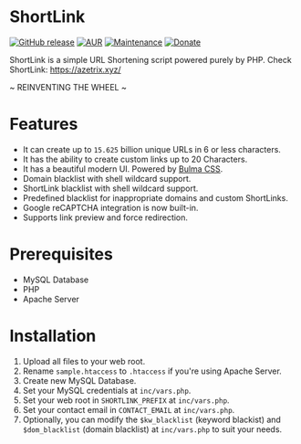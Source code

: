 # ShortLink
[![GitHub release](https://img.shields.io/badge/style-v0.1.5-blue.svg?style=flat&label=Release)](https://github.com/azetrix/ShortLink/releases/tag/v0.1.5)
[![AUR](https://img.shields.io/badge/style-GPL--3.0-blue.svg?style=flat&label=License)](https://github.com/azetrix/ShortLink/blob/master/LICENSE)
[![Maintenance](https://img.shields.io/badge/style-yes-green.svg?style=flat&label=Maintained)](https://github.com/azetrix/ShortLink)
[![Donate](https://img.shields.io/badge/style-PayPal-green.svg?style=flat&label=Donate)](https://www.paypal.com/cgi-bin/webscr?cmd=_s-xclick&hosted_button_id=7ZHJQTCW4UZ8A)

ShortLink is a simple URL Shortening script powered purely by PHP.
Check ShortLink: https://azetrix.xyz/

~ REINVENTING THE WHEEL ~

# Features

- It can create up to `15.625` billion unique URLs in 6 or less characters.
- It has the ability to create custom links up to 20 Characters.
- It has a beautiful modern UI. Powered by [Bulma CSS](http://bulma.io/).
- Domain blacklist with shell wildcard support.
- ShortLink blacklist with shell wildcard support.
- Predefined blacklist for inappropriate domains and custom ShortLinks.
- Google reCAPTCHA integration is now built-in.
- Supports link preview and force redirection.

# Prerequisites

- MySQL Database
- PHP
- Apache Server


# Installation

1. Upload all files to your web root.
2. Rename `sample.htaccess` to `.htaccess` if you're using Apache Server.
3. Create new MySQL Database.
4. Set your MySQL credentials at `inc/vars.php`.
5. Set your web root in `SHORTLINK_PREFIX` at `inc/vars.php`.
6. Set your contact email in `CONTACT_EMAIL` at `inc/vars.php`.
7. Optionally, you can modify the `$kw_blacklist` (keyword blackist) and `$dom_blacklist` (domain blacklist) at `inc/vars.php` to suit your needs.
